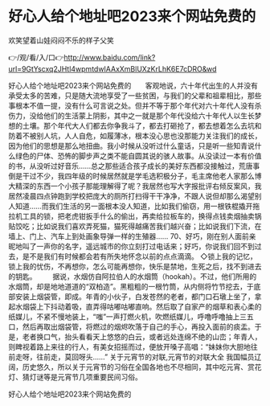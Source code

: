 # 好心人给个地址吧2023来个网站免费的
欢笑望着山娃闷闷不乐的样子父笑

👉/观/看/入/口👉http://www.baidu.com/link?url=9GtYscxq2JHtl4wpmtdwIAAxXmBlUXzKrLhK6E7cDRO&wd

好心人给个地址吧2023来个网站免费的　　客观地说，六十年代出生的人并没有承受太多的苦难，只是随大流地享受了一些贫困，与我们的父辈和祖辈相比，那些事根本不值一提，没有什么可言说之处。但并不等于那个年代对六十年代人没有杀伤力，没给他们的生活蒙上阴影，其中之一就是那个年代没给六十年代人以生长梦想的土壤。那个年代大人们都去你争我斗了，都去打砸抢了，都去想着怎么去坑和防着不被别人坑，人人自危，如履薄冰，根本没心思也没那能力关注我们的成长，因为他们的思想是那么地扭曲。我小时候从没听过什么童话，只是听一些知青说什么绿色的尸体、恐怖的脚步声之类不能自圆其说的骇人故事。从没读过一本有价值的书，从没听过好音乐……总之那些适合孩子成长的美好东西都没接触过，荒唐事倒是干过不少，我四年级的时候居然就是学毛选积极分子，毛主席他老人家那么博大精深的东西一个小孩子那能理解得了呢？我居然也写大字报批评右倾反案风，我居然凌晨四点钟跑到学校把庞大的厕所打扫得干干净净，不跟人说但却那么渴望别人知道……而我们生活的另一面根本没人知道，比如我们偷窃，用一根铁棍撬开拖拉机工具的锁，把老虎钳扳手什么的偷出，再卖给拉板车的，换得点钱卖烟抽卖锅贴饺吃；比如说我们喜欢弄死猫，猫死得越痛苦我们越兴奋；比如说我们下流，在墙上、门上、汽车上到处画象导弹一样的生殖器……
		70、好巧，刚在别人面前亲昵地叫了一声你的名字，遥远城市的你立刻打过电话来；好巧，你说我们回不到过去，是不是我们有时候都会若有所失地怀念以前的点点滴滴。
		◇锁上我的记忆，锁上我的忧伤，不再想你，怎么可能再想你，快乐是禁地，生死之后，找不到进去的钥匙。
　　据说，水烟仿自阿拉伯人的水烟筒（hookah）。不过，他们所用的水烟筒，却是地地道道的“双柏造”。黑粗粗的一根竹筒，从内侧将竹节挖去，于底部安装上烟袋管，即成。年青的小伙子，白发苍然的老者，都门口石墩上坐了，拿起水烟袋上下抖动着吸，直弄得咕嘟咕嘟直响。然后取了自家产的烟草和表心柔的纸媒儿，不紧不慢地装上，“嗤”一声打燃火机，吹燃纸媒儿，呼噜呼噜抽上三五口，然后再取出烟袋管，将燃过的烟烬吹落于自己的手心，再投入面前的痰盂。于是，老者换口气，抬头看看天上悠悠的白云，或者远处连绵不绝的山峦；年青人，则睥视着路上来往的行人，有美女招摇而过，便放开嗓子高唱：“妹妹你大胆地往前走呀，往前走，莫回呀头……”
	关于元宵节的对联,元宵节的对联大全	我国幅员辽阔，历史悠久，所以关于元宵节的习俗在全国各地也不尽相同，其中吃元宵、赏花灯、猜灯谜等是元宵节几项重要民间习俗。

好心人给个地址吧2023来个网站免费的
